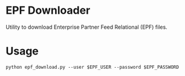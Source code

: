 EPF Downloader
==============

Utility to download Enterprise Partner Feed Relational (EPF) files.

Usage
=====

	python epf_download.py --user $EPF_USER --password $EPF_PASSWORD